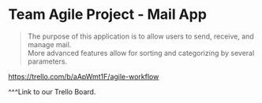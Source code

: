 # Team Agile Project - Mail App
> The purpose of this application is to allow users to send, receive, and manage mail.  
> More advanced features allow for sorting and categorizing by several parameters.

https://trello.com/b/aApWmt1F/agile-workflow

^^^Link to our Trello Board.
